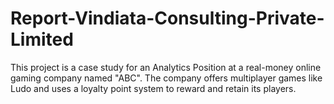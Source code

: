 # Report-Vindiata-Consulting-Private-Limited
This project is a case study for an Analytics Position at a real-money online gaming company named "ABC". The company offers multiplayer games like Ludo and uses a loyalty point system to reward and retain its players.
